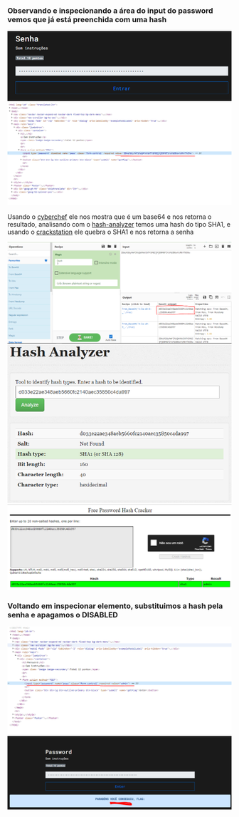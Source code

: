 
<h3>Observando e inspecionando a área do input do password vemos que já está preenchida com uma hash</h3>

![1](https://raw.githubusercontent.com/elias403/Write-up-s/main/images/HackerSec/1.PNG)
![2](https://github.com/elias403/Write-up-s/blob/main/images/HackerSec/2.PNG?raw=true)


Usando o [cyberchef](https://gchq.github.io/CyberChef/) ele nos mostra que é um base64 e nos retorna o resultado, analisando com o [hash-analyzer](https://www.tunnelsup.com/hash-analyzer/) temos uma hash do tipo SHA1, e usando o [crackstation](https://crackstation.net/) ele quebra o SHA1 e nos retorna a senha 


![3](https://github.com/elias403/Write-up-s/blob/main/images/HackerSec/3.PNG?raw=true)
![4](https://github.com/elias403/Write-up-s/blob/main/images/HackerSec/4.PNG?raw=true)
![5](https://github.com/elias403/Write-up-s/blob/main/images/HackerSec/5.PNG?raw=true)

<h3>Voltando em inspecionar elemento, substituimos a hash pela senha e apagamos o DISABLED</h3>

![6](https://github.com/elias403/Write-up-s/blob/main/images/HackerSec/6.PNG?raw=true)
![7](https://github.com/elias403/Write-up-s/blob/main/images/HackerSec/7.PNG?raw=true)
